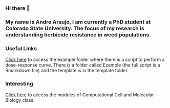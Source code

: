 ### Hi there 👋

### My name is Andre Araujo, I am currently a PhD student at Colorado State University. The focus of my research is understanding herbicide resistance in weed populations.

### Useful Links

[Click here](https://github.com/andrelsa23/my-resources) to access the example folder where there is a script to perform a dose-response curve. There is a folder called Example (the full script is a Rmarkdown file) and the template is in the template folder.

### Interesting

[Click here](https://github.com/andrelsa23/CM515-course-2024/tree/main/modules) to access the modules of Computational Cell and Molecular Biology class.

<!--
**andrelsa23/andrelsa23** is a ✨ _special_ ✨ repository because its `README.md` (this file) appears on your GitHub profile.

Here are some ideas to get you started:

- 🔭 I’m currently working on ...
- 🌱 I’m currently learning ...
- 👯 I’m looking to collaborate on ...
- 🤔 I’m looking for help with ...
- 💬 Ask me about ...
- 📫 How to reach me: ...
- 😄 Pronouns: ...
- ⚡ Fun fact: ...
-->
